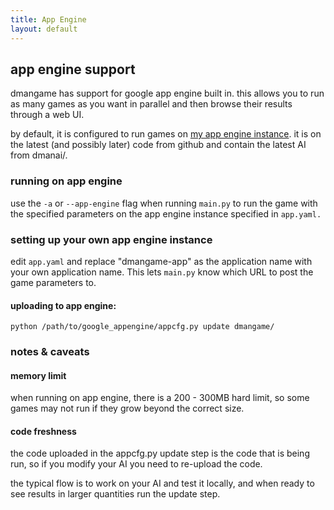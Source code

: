 ```yaml
---
title: App Engine
layout: default
---
```


## app engine support

dmangame has support for google app engine built in. this
allows you to run as many games as you want in parallel and
then browse their results through a web UI.

by default, it is configured to run games on [my app engine
instance][0]. it is on the latest (and possibly later) code from github and contain the latest AI from dmanai/.

### running on app engine

use the `-a` or `--app-engine` flag when running `main.py` to
run the game with the specified parameters on the app engine
instance specified in `app.yaml.`

### setting up your own app engine instance

edit `app.yaml` and replace "dmangame-app" as the application
name with your own application name. This lets `main.py` know
which URL to post the game parameters to.

#### uploading to app engine:

    python /path/to/google_appengine/appcfg.py update dmangame/


### notes & caveats

#### memory limit

when running on app engine, there is a 200 - 300MB hard limit, so some games may not run if they grow beyond the correct size.

#### code freshness

the code uploaded in the appcfg.py update step is the code
that is being run, so if you modify your AI you need to
re-upload the code.

the typical flow is to work on your AI and test it locally,
and when ready to see results in larger quantities run the
update step.

[0]: http://dmangame-app.appspot.com



